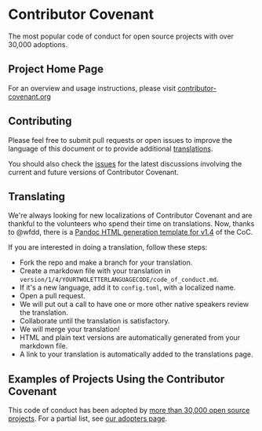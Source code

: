 Contributor Covenant
====================

The most popular code of conduct for open source projects with over 30,000 adoptions.

## Project Home Page

For an overview and usage instructions, please visit [contributor-covenant.org](http://contributor-covenant.org/)

## Contributing

Please feel free to submit pull requests or open issues to improve the language
of this document or to provide additional [translations](http://contributor-covenant.org/version/1/3/0/i18n/).

You should also check the [issues](https://github.com/ContributorCovenant/contributor_covenant/issues)
for the latest discussions involving the current and future versions of Contributor Covenant.

## Translating

We're always looking for new localizations of Contributor Covenant and are thankful to the volunteers who spend their time on translations. Now, thanks to @wfdd, there is a [Pandoc HTML generation template for v1.4](version/1/4/.index-template.html) of the CoC.

If you are interested in doing a translation, follow these steps:

* Fork the repo and make a branch for your translation.
* Create a markdown file with your translation in `version/1/4/YOURTWOLETTERLANGUAGECODE/code_of_conduct.md`.
* If it's a new language, add it to `config.toml`, with a localized name.
* Open a pull request.
* We will put out a call to have one or more other native speakers review the translation.
* Collaborate until the translation is satisfactory.
* We will merge your translation!
* HTML and plain text versions are automatically generated from your markdown file.
* A link to your translation is automatically added to the translations page.

## Examples of Projects Using the Contributor Covenant

This code of conduct has been adopted by [more than 30,000 open source projects](https://github.com/search?l=&q=%22This+Code+of+Conduct+is+adapted+from+the+%5BContributor+Covenant%5D%22+path%3A%22%2F%22+fork%3Afalse&ref=advsearch&type=Code&utf8=✓). For a partial list, see [our adopters page](http://contributor-covenant.org/adopters/).
